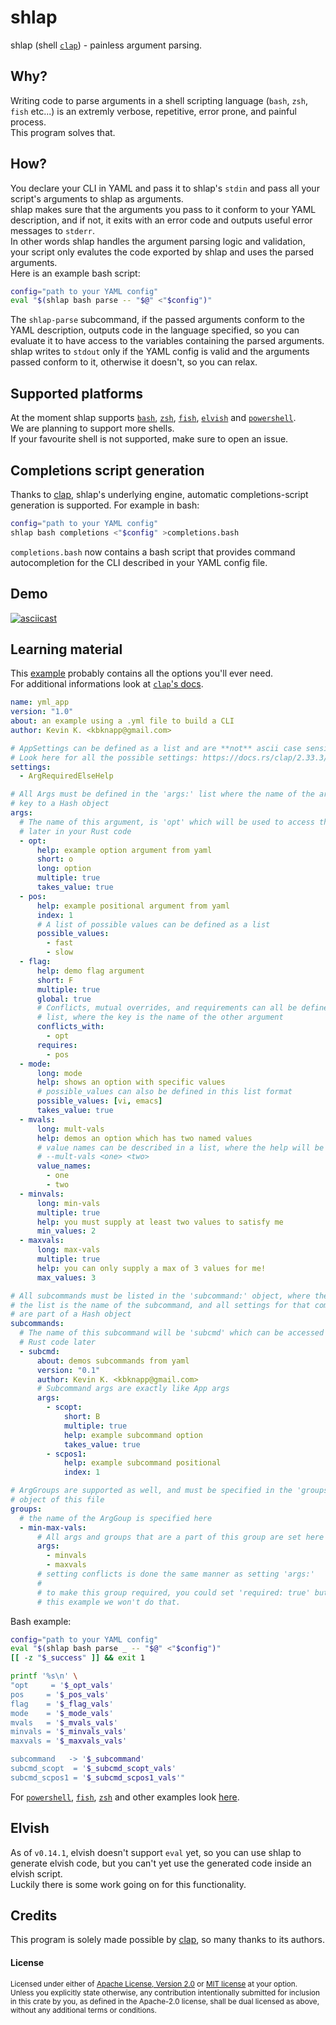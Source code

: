# shlap

shlap (shell [`clap`][clap]) - painless argument parsing.

## Why?

Writing code to parse arguments in a shell scripting language (`bash`, `zsh`,
`fish` etc...) is an extremly verbose, repetitive, error prone, and painful
process.  
This program solves that.

## How?

You declare your CLI in YAML and pass it to shlap's `stdin` and pass all your
script's arguments to shlap as arguments.  
shlap makes sure that the arguments you pass to it conform to your YAML
description, and if not, it exits with an error code and outputs useful error
messages to `stderr`.  
In other words shlap handles the argument parsing logic and validation, your
script only evalutes the code exported by shlap and uses the parsed arguments.  
Here is an example bash script:

```bash
config="path to your YAML config"
eval "$(shlap bash parse -- "$@" <"$config")"
```

The `shlap-parse` subcommand, if the passed arguments conform to the YAML
description, outputs code in the language specified, so you can evaluate it to
have access to the variables containing the parsed arguments.  
shlap writes to `stdout` only if the YAML config is valid and the arguments
passed conform to it, otherwise it doesn't, so you can relax.

## Supported platforms

At the moment shlap supports <a href="examples/bash">`bash`</a>, <a
href="examples/zsh">`zsh`</a>, <a href="examples/fish">`fish`</a>, <a
href="examples/elvish">`elvish`</a> and <a
href="examples/powershell">`powershell`</a>.  
We are planning to support more shells.  
If your favourite shell is not supported, make sure to open an issue.

## Completions script generation

Thanks to [clap](#clap), shlap's underlying engine, automatic
completions-script generation is supported.
For example in bash:

```bash
config="path to your YAML config"
shlap bash completions <"$config" >completions.bash
```

`completions.bash` now contains a bash script that provides command
autocompletion for the CLI described in your YAML config file.

## Demo

[![asciicast](https://asciinema.org/a/357515.svg)](https://asciinema.org/a/357515)

## Learning material

This
[example](https://github.com/clap-rs/clap/blob/v2.33.1/examples/17_yaml.yml)
probably contains all the options you'll ever need.  
For additional informations look at [`clap`'s docs](https://docs.rs/clap/2.33.3/clap).

```yaml
name: yml_app
version: "1.0"
about: an example using a .yml file to build a CLI
author: Kevin K. <kbknapp@gmail.com>

# AppSettings can be defined as a list and are **not** ascii case sensitive
# Look here for all the possible settings: https://docs.rs/clap/2.33.3/clap/enum.AppSettings.html
settings:
  - ArgRequiredElseHelp

# All Args must be defined in the 'args:' list where the name of the arg, is the
# key to a Hash object
args:
  # The name of this argument, is 'opt' which will be used to access the value
  # later in your Rust code
  - opt:
      help: example option argument from yaml
      short: o
      long: option
      multiple: true
      takes_value: true
  - pos:
      help: example positional argument from yaml
      index: 1
      # A list of possible values can be defined as a list
      possible_values:
        - fast
        - slow
  - flag:
      help: demo flag argument
      short: F
      multiple: true
      global: true
      # Conflicts, mutual overrides, and requirements can all be defined as a
      # list, where the key is the name of the other argument
      conflicts_with:
        - opt
      requires:
        - pos
  - mode:
      long: mode
      help: shows an option with specific values
      # possible_values can also be defined in this list format
      possible_values: [vi, emacs]
      takes_value: true
  - mvals:
      long: mult-vals
      help: demos an option which has two named values
      # value names can be described in a list, where the help will be shown
      # --mult-vals <one> <two>
      value_names:
        - one
        - two
  - minvals:
      long: min-vals
      multiple: true
      help: you must supply at least two values to satisfy me
      min_values: 2
  - maxvals:
      long: max-vals
      multiple: true
      help: you can only supply a max of 3 values for me!
      max_values: 3

# All subcommands must be listed in the 'subcommand:' object, where the key to
# the list is the name of the subcommand, and all settings for that command are
# are part of a Hash object
subcommands:
  # The name of this subcommand will be 'subcmd' which can be accessed in your
  # Rust code later
  - subcmd:
      about: demos subcommands from yaml
      version: "0.1"
      author: Kevin K. <kbknapp@gmail.com>
      # Subcommand args are exactly like App args
      args:
        - scopt:
            short: B
            multiple: true
            help: example subcommand option
            takes_value: true
        - scpos1:
            help: example subcommand positional
            index: 1

# ArgGroups are supported as well, and must be specified in the 'groups:'
# object of this file
groups:
  # the name of the ArgGoup is specified here
  - min-max-vals:
      # All args and groups that are a part of this group are set here
      args:
        - minvals
        - maxvals
      # setting conflicts is done the same manner as setting 'args:'
      #
      # to make this group required, you could set 'required: true' but for
      # this example we won't do that.
```

Bash example:

```bash
config="path to your YAML config"
eval "$(shlap bash parse _ -- "$@" <"$config")"
[[ -z "$_success" ]] && exit 1

printf '%s\n' \
"opt     = '$_opt_vals'
pos     = '$_pos_vals'
flag    = '$_flag_vals'
mode    = '$_mode_vals'
mvals   = '$_mvals_vals'
minvals = '$_minvals_vals'
maxvals = '$_maxvals_vals'

subcommand   -> '$_subcommand'
subcmd_scopt  = '$_subcmd_scopt_vals'
subcmd_scpos1 = '$_subcmd_scpos1_vals'"
```

For <a href="examples/pwsh">`powershell`</a>, <a
href="examples/fish">`fish`</a>, <a href="examples/zsh">`zsh`</a> and other
examples look <a href="examples">here</a>.

## Elvish

As of `v0.14.1`, elvish doesn't support `eval` yet, so you can use shlap to
generate elvish code, but you can't yet use the generated code inside an
elvish script.  
Luckily there is some work going on for this functionality.

## Credits

This program is solely made possible by [clap](#clap), so many thanks to its
authors.

#### License

<sup>
Licensed under either of <a href="LICENSE-APACHE">Apache License, Version
2.0</a> or <a href="LICENSE-MIT">MIT license</a> at your option.
</sup>

<br>

<sub>
Unless you explicitly state otherwise, any contribution intentionally submitted
for inclusion in this crate by you, as defined in the Apache-2.0 license, shall
be dual licensed as above, without any additional terms or conditions.
</sub>

[clap]: https://github.com/clap-rs/clap
